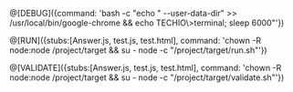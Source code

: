@[DEBUG]({command: 'bash -c "echo " --user-data-dir" >> /usr/local/bin/google-chrome && echo TECHIO\\>terminal; sleep 6000"'})

@[RUN]({stubs:[Answer.js, test.js, test.html], command: 'chown -R node:node /project/target && su - node -c "/project/target/run.sh"'})

@[VALIDATE]({stubs:[Answer.js, test.js, test.html], command: 'chown -R node:node /project/target && su - node -c "/project/target/validate.sh"'})
